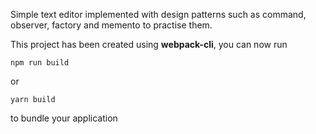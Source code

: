Simple text editor implemented with design patterns such as command, observer, factory and memento to practise them.

This project has been created using **webpack-cli**, you can now run

```
npm run build
```
or
```
yarn build
```
to bundle your application
